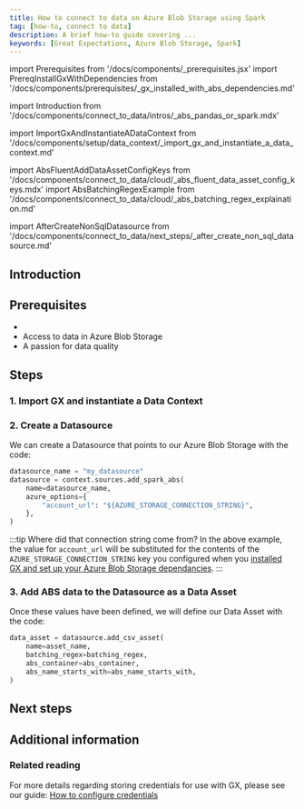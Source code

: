 ```yaml
---
title: How to connect to data on Azure Blob Storage using Spark
tag: [how-to, connect to data]
description: A brief how-to guide covering ...
keywords: [Great Expectations, Azure Blob Storage, Spark]
---
```


<!-- Import statements start here. -->
import Prerequisites from '/docs/components/_prerequisites.jsx'
import PrereqInstallGxWithDependencies from '/docs/components/prerequisites/_gx_installed_with_abs_dependencies.md'

import Introduction from '/docs/components/connect_to_data/intros/_abs_pandas_or_spark.mdx'

<!-- ### 1. Import GX and instantiate a Data Context -->
import ImportGxAndInstantiateADataContext from '/docs/components/setup/data_context/_import_gx_and_instantiate_a_data_context.md'

import AbsFluentAddDataAssetConfigKeys from '/docs/components/connect_to_data/cloud/_abs_fluent_data_asset_config_keys.mdx'
import AbsBatchingRegexExample from '/docs/components/connect_to_data/cloud/_abs_batching_regex_explaination.md'

<!-- ## Next steps -->
import AfterCreateNonSqlDatasource from '/docs/components/connect_to_data/next_steps/_after_create_non_sql_datasource.md'

## Introduction

<Introduction execution_engine='Spark' />

## Prerequisites

<Prerequisites>

- <PrereqInstallGxWithDependencies />
- Access to data in Azure Blob Storage
- A passion for data quality

</Prerequisites> 

## Steps

### 1. Import GX and instantiate a Data Context

<ImportGxAndInstantiateADataContext />


### 2. Create a Datasource

We can create a Datasource that points to our Azure Blob Storage with the code:

```python Python code
datasource_name = "my_datasource"
datasource = context.sources.add_spark_abs(
    name=datasource_name,
    azure_options={
        "account_url": "${AZURE_STORAGE_CONNECTION_STRING}",
    },
)
```

:::tip Where did that connection string come from?
In the above example, the value for `account_url` will be substituted for the contents of the `AZURE_STORAGE_CONNECTION_STRING` key you configured when you [installed GX and set up your Azure Blob Storage dependancies](/docs/guides/setup/optional_dependencies/cloud/how_to_set_up_gx_to_work_with_data_in_abs).
:::

### 3. Add ABS data to the Datasource as a Data Asset


<AbsFluentAddDataAssetConfigKeys />

Once these values have been defined, we will define our Data Asset with the code:

```python title="Python code"
data_asset = datasource.add_csv_asset(
    name=asset_name,
    batching_regex=batching_regex,
    abs_container=abs_container,
    abs_name_starts_with=abs_name_starts_with,
)
```

<AbsBatchingRegexExample />

## Next steps

<AfterCreateNonSqlDatasource />

## Additional information

### Related reading

For more details regarding storing credentials for use with GX, please see our guide: [How to configure credentials](/docs/guides/setup/configuring_data_contexts/how_to_configure_credentials)